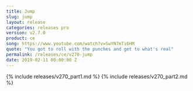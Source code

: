 ```yaml
---
title: Jump
slug: jump
layout: release
categories: releases pro
version: v2.7.0
product: ce
song: https://www.youtube.com/watch?v=SwYN7mTi6HM
quote: "You got to roll with the punches and get to what's real"
permalink: /releases/ce/v270-jump
date: 2019-02-11 00:00:00 Z
---
```

{% include releases/v270_part1.md %}
{% include releases/v270_part2.md %}
